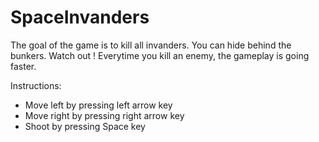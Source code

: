 # SpaceInvanders

The goal of the game is to kill all invanders.
You can hide behind the bunkers.
Watch out ! Everytime you kill an enemy, the gameplay is going faster.

Instructions:
- Move left by pressing left arrow key
- Move right by pressing right arrow key
- Shoot by pressing Space key